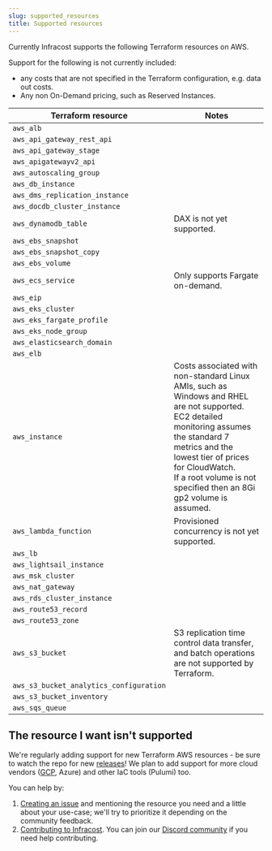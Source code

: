 ```yaml
---
slug: supported_resources
title: Supported resources
---
```


Currently Infracost supports the following Terraform resources on AWS.

Support for the following is not currently included:
  * any costs that are not specified in the Terraform configuration, e.g. data out costs.
  * Any non On-Demand pricing, such as Reserved Instances.

| Terraform resource           | Notes |
| ---                          | ---   |
| `aws_alb` |  |
| `aws_api_gateway_rest_api` |  |
| `aws_api_gateway_stage` |  |
| `aws_apigatewayv2_api` |  |
| `aws_autoscaling_group` |  |
| `aws_db_instance` |  |
| `aws_dms_replication_instance` |  |
| `aws_docdb_cluster_instance` |  |
| `aws_dynamodb_table` |  DAX is not yet supported.<br />  |
| `aws_ebs_snapshot` |  |
| `aws_ebs_snapshot_copy` |  |
| `aws_ebs_volume` |  |
| `aws_ecs_service` |  Only supports Fargate on-demand.<br />  |
| `aws_eip` |  |
| `aws_eks_cluster` |  |
| `aws_eks_fargate_profile` |  |
| `aws_eks_node_group` |  |
| `aws_elasticsearch_domain` |  |
| `aws_elb` |  |
| `aws_instance` |  Costs associated with non-standard Linux AMIs, such as Windows and RHEL are not supported.<br />  EC2 detailed monitoring assumes the standard 7 metrics and the lowest tier of prices for CloudWatch.<br />  If a root volume is not specified then an 8Gi gp2 volume is assumed.<br />  |
| `aws_lambda_function` |  Provisioned concurrency is not yet supported.<br />  |
| `aws_lb` |  |
| `aws_lightsail_instance` |  |
| `aws_msk_cluster` |  |
| `aws_nat_gateway` |  |
| `aws_rds_cluster_instance` |  |
| `aws_route53_record` |  |
| `aws_route53_zone` |  |
| `aws_s3_bucket` |  S3 replication time control data transfer, and batch operations are not supported by Terraform.<br />  |
| `aws_s3_bucket_analytics_configuration` |  |
| `aws_s3_bucket_inventory` |  |
| `aws_sqs_queue` |  |


## The resource I want isn't supported

We're regularly adding support for new Terraform AWS resources - be sure to watch the repo for new [releases](https://github.com/infracost/infracost/releases)! We plan to add support for more cloud vendors ([GCP](https://github.com/infracost/infracost/issues/24), Azure) and other IaC tools (Pulumi) too.

You can help by:
1. [Creating an issue](https://github.com/infracost/infracost/issues/new) and mentioning the resource you need and a little about your use-case; we'll try to prioritize it depending on the community feedback.
2. [Contributing to Infracost](https://github.com/infracost/infracost#contributing). You can join our [Discord community](https://discord.gg/rXCTaH3) if you need help contributing.

